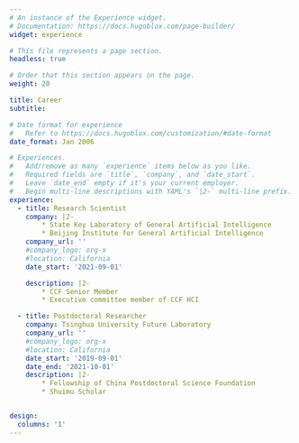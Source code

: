 ```yaml
---
# An instance of the Experience widget.
# Documentation: https://docs.hugoblox.com/page-builder/
widget: experience

# This file represents a page section.
headless: true

# Order that this section appears on the page.
weight: 20

title: Career
subtitle:

# Date format for experience
#   Refer to https://docs.hugoblox.com/customization/#date-format
date_format: Jan 2006

# Experiences.
#   Add/remove as many `experience` items below as you like.
#   Required fields are `title`, `company`, and `date_start`.
#   Leave `date_end` empty if it's your current employer.
#   Begin multi-line descriptions with YAML's `|2-` multi-line prefix.
experience:
  - title: Research Scientist 
    company: |2-
        * State Key Laboratory of General Artificial Intelligence
        * Beijing Institute for General Artificial Intelligence 
    company_url: ''
    #company_logo: org-x
    #location: California
    date_start: '2021-09-01'

    description: |2-
        * CCF Senior Member
        * Executive committee member of CCF HCI

  - title: Postdoctoral Researcher 
    company: Tsinghua University Future Laboratory 
    company_url: ''
    #company_logo: org-x
    #location: California
    date_start: '2019-09-01'
    date_end: '2021-10-01'
    description: |2-
        * Fellowship of China Postdoctoral Science Foundation
        * Shuimu Scholar


design:
  columns: '1'
---
```

